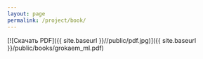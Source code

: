 ```yaml
---
layout: page
permalink: /project/book/
---
```



[![Скачать PDF]({{ site.baseurl }}//public/pdf.jpg)]({{ site.baseurl }}/public/books/grokaem_ml.pdf)


